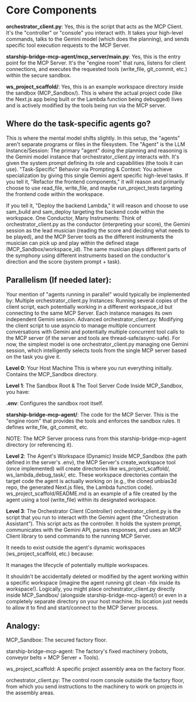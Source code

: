 
# Core Components

**orchestrator_client.py**: Yes, this is the script that acts as the MCP Client. It's the "controller" or "console" you interact with. It takes your high-level commands, talks to the Gemini model (which does the planning), and sends specific tool execution requests to the MCP Server.

**starship-bridge-mcp-agent/mcp_server/main.py**: Yes, this is the entry point for the MCP Server. It's the "engine room" that runs, listens for client connections, and executes the requested tools (write_file, git_commit, etc.) within the secure sandbox.

**ws_project_scaffold/**: Yes, this is an example workspace directory inside the sandbox (MCP_Sandbox/). This is where the actual project code (like the Next.js app being built or the Lambda function being debugged) lives and is actively modified by the tools being run via the MCP server.

## Where do the task-specific agents go?

This is where the mental model shifts slightly. In this setup, the "agents" aren't separate programs or files in the filesystem.
The "Agent" is the LLM Instance/Session: The primary "agent" doing the planning and reasoning is the Gemini model instance that orchestrator_client.py interacts with. It's given the system prompt defining its role and capabilities (the tools it can use).
"Task-Specific" Behavior via Prompting & Context: You achieve specialization by giving this single Gemini agent specific high-level tasks.
If you tell it, "Refactor the frontend components," it will reason and primarily choose to use read_file, write_file, and maybe run_project_tests targeting the frontend code within the workspace.

If you tell it, "Deploy the backend Lambda," it will reason and choose to use sam_build and sam_deploy targeting the backend code within the workspace.
One Conductor, Many Instruments: Think of orchestrator_client.py as the conductor (interpreting your score), the Gemini session as the lead musician (reading the score and deciding what needs to be played), and the MCP Server tools as the different instruments the musician can pick up and play within the defined stage (MCP_Sandbox/workspace_id). The same musician plays different parts of the symphony using different instruments based on the conductor's direction and the score (system prompt + task).

## Parallelism (If needed later):
Your mention of "agents running in parallel" would typically be implemented by:
Multiple orchestrator_client.py Instances: Running several copies of the client script, each potentially working in a different workspace_id but connecting to the same MCP Server. Each instance manages its own independent Gemini session.
Advanced orchestrator_client.py: Modifying the client script to use asyncio to manage multiple concurrent conversations with Gemini and potentially multiple concurrent tool calls to the MCP server (if the server and tools are thread-safe/async-safe).
For now, the simplest model is one orchestrator_client.py managing one Gemini session, which intelligently selects tools from the single MCP server based on the task you give it.

**Level 0**: Your Host Machine
This is where you run everything initially.
Contains the MCP_Sandbox directory.

**Level 1**: The Sandbox Root & The Tool Server Code
Inside MCP_Sandbox, you have:

**.env**: Configures the sandbox root itself.

**starship-bridge-mcp-agent/**: The code for the MCP Server. This is the "engine room" that provides the tools and enforces the sandbox rules. It defines write_file, git_commit, etc.

NOTE: The MCP Server process runs from this starship-bridge-mcp-agent directory (or referencing it).

**Level 2**: The Agent's Workspace (Dynamic)
Inside MCP_Sandbox (the path defined in the server's .env), the MCP Server's create_workspace tool (once implemented) will create directories like ws_project_scaffold/, ws_lambda_debug_task/, etc.
These workspace directories contain the target code the agent is actually working on (e.g., the cloned unbias3d repo, the generated Next.js files, the Lambda function code).
ws_project_scaffold/README.md is an example of a file created by the agent using a tool (write_file) within its designated workspace.

**Level 3**: The Orchestrator Client (Controller)
orchestrator_client.py is the script that you run to interact with the Gemini agent (the "Orchestration Assistant").
This script acts as the controller. It holds the system prompt, communicates with the Gemini API, parses responses, and uses an MCP Client library to send commands to the running MCP Server.

It needs to exist outside the agent's dynamic workspaces (ws_project_scaffold, etc.) because:

It manages the lifecycle of potentially multiple workspaces.

It shouldn't be accidentally deleted or modified by the agent working within a specific workspace (imagine the agent running git clean -fdx inside its workspace!).
Logically, you might place orchestrator_client.py directly inside MCP_Sandbox/ (alongside starship-bridge-mcp-agent/) or even in a completely separate directory on your host machine. Its location just needs to allow it to find and start/connect to the MCP Server process.

## Analogy:

MCP_Sandbox: The secured factory floor.

starship-bridge-mcp-agent: The factory's fixed machinery (robots, conveyor belts = MCP Server + Tools).

ws_project_scaffold: A specific project assembly area on the factory floor.

orchestrator_client.py: The control room console outside the factory floor, from which you send instructions to the machinery to work on projects in the assembly areas.

